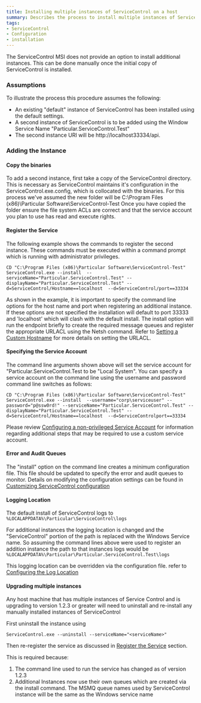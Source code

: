 ```yaml
---
title: Installing multiple instances of ServiceControl on a host 
summary: Describes the process to install multiple instances of ServiceControl on a single host
tags:
- ServiceControl
- Configuration
- installation
---
```


The ServiceControl MSI does not provide an option to install additional instances. This can be done manually once the initial copy of ServiceControl is installed.

### Assumptions

To illustrate the process this procedure assumes the following:
-  An existing "default" instance of ServiceControl has been installed using the default settings. 
-  A second instance of ServiceControl is to be added using the Window Service Name "Particular.ServiceControl.Test" 
-  The second instance URI will be http://localhost33334/api.


### Adding the Instance 

#### Copy the binaries 
To add a second instance, first take a copy of the ServiceControl directory. This is necessary as ServiceControl maintains it's configuration in the ServiceControl.exe.config, which is collocated with the binaries.
For this process we've assumed the new folder will be C:\Program Files (x86)\Particular Software\ServiceControl-Test
Once you have copied the folder ensure the file system ACLs are correct and that the service account you plan to use has read and execute rights.  

#### Register the Service

The following example shows the commands to register the second instance.  These commands must be executed within a command prompt which is running with administrator privileges. 
  
```
CD "C:\Program Files (x86)\Particular Software\ServiceControl-Test"
ServiceControl.exe --install  --serviceName="Particular.ServiceControl.Test" --displayName="Particular.ServiceControl.Test" --d=ServiceControl/Hostname==localhost  --d=ServiceControl/port==33334
```

As shown in the example, it is important to specify the command line options for the host name and port when registering an additional instance.  If these options are not specified the installation will default to port 33333 and 'localhost' which will clash with the default install.  The install option will run the endpoint briefly to create the required message queues and register the appropriate URLACL using the Netsh command.  Refer to [Setting a Custom Hostname](setting-custom-hostname) for more details on setting the URLACL. 


#### Specifying the Service Account
The command line arguments shown above will set the service account for "Particular.ServiceControl.Test to be "Local System".  You can specify a service account on the command line using the username and password command line switches as follows:

```
CD "C:\Program Files (x86)\Particular Software\ServiceControl-Test"
ServiceControl.exe --install  --username="corp\serviceuser" --password="p@ssw0rd!" --serviceName="Particular.ServiceControl.Test" --displayName="Particular.ServiceControl.Test" --d=ServiceControl/Hostname==localhost  --d=ServiceControlport==33334
```

Please review [Configuring a non-privileged Service Account](configure-non-privileged-service-account) for information regarding additional steps that may be required to use a custom service account.   
  

#### Error and Audit Queues

The "install" option on the command line creates a minimum configuration file.  This file should be updated to specify the error and audit queues to monitor. Details on modifying the  configuration settings can be found in  [Customizing ServiceControl configuration](creating-config-file)
 

#### Logging Location

The default install of ServiceControl logs to `%LOCALAPPDATA%\Particular\ServiceControl\logs`

For additional instances the logging location is changed and the "ServiceControl" portion of the path is replaced with the Windows Service name.  So assuming the command lines above were used to  register an addition instance the path to that instances logs would be
`%LOCALAPPDATA%\Particular\Particular.ServiceControl.Test\logs` 

This logging location can be overridden via the configuration file. refer to [Configuring the Log Location](setting-custom-log-location) 


#### Upgrading multiple instances 

Any host machine that has multiple instances of Service Control and is upgrading to version 1.2.3 or greater will need to uninstall and re-install any manually installed instances of ServiceControl

First uninstall the instance using

```
ServiceControl.exe --uninstall --serviceName="<serviceName>"
```

Then re-register the service as discussed in [Register the Service](#register-the-service) section.

This is required because:

1. The command line used to run the service has changed as of version 1.2.3 
2. Additional Instances now use their own queues which are created via the install command. The MSMQ queue names used by ServiceControl instance will be the same as the Windows service name
